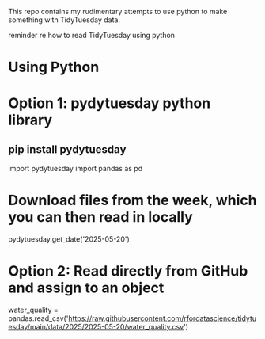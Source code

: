 This repo contains my rudimentary attempts to use python to make something with TidyTuesday data. 


reminder re how to read TidyTuesday using python


# Using Python
# Option 1: pydytuesday python library
## pip install pydytuesday

import pydytuesday
import pandas as pd

# Download files from the week, which you can then read in locally

pydytuesday.get_date('2025-05-20')

# Option 2: Read directly from GitHub and assign to an object

water_quality = pandas.read_csv('https://raw.githubusercontent.com/rfordatascience/tidytuesday/main/data/2025/2025-05-20/water_quality.csv')

